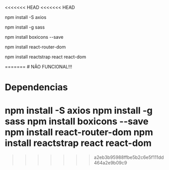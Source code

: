 <<<<<<< HEAD
<<<<<<< HEAD
<p>npm install -S axios</p>
<p>npm install -g sass</p>
<p>npm install boxicons --save</p>
<p>npm install react-router-dom</p>
<p>npm install reactstrap react react-dom</p>
=======
#  NÃO FUNCIONAL!!!

# Dependencias
npm install -S axios
npm install -g sass
npm install boxicons --save
npm install react-router-dom
npm install reactstrap react react-dom
=======
>>>>>>> a2eb3b95988ffbe5b2c6e5f111dd464a2e9b09c9
